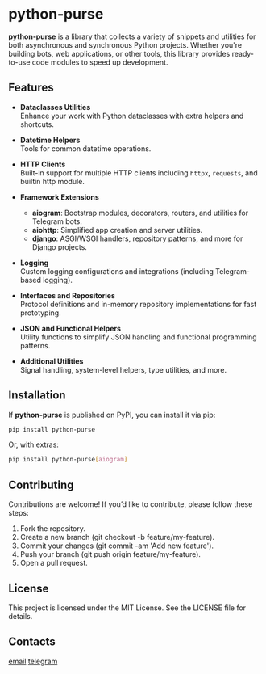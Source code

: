 # python‑purse

**python‑purse** is a library that collects a variety of snippets and utilities for both
asynchronous and synchronous Python projects. Whether you're building bots, web applications,
or other tools, this library provides ready-to-use code modules to speed up development.

## Features

- **Dataclasses Utilities**  
  Enhance your work with Python dataclasses with extra helpers and shortcuts.

- **Datetime Helpers**  
  Tools for common datetime operations.

- **HTTP Clients**  
  Built-in support for multiple HTTP clients including `httpx`, `requests`, and builtin http module.

- **Framework Extensions**
    - **aiogram**: Bootstrap modules, decorators, routers, and utilities for Telegram bots.
    - **aiohttp**: Simplified app creation and server utilities.
    - **django**: ASGI/WSGI handlers, repository patterns, and more for Django projects.

- **Logging**  
  Custom logging configurations and integrations (including Telegram-based logging).

- **Interfaces and Repositories**  
  Protocol definitions and in-memory repository implementations for fast prototyping.

- **JSON and Functional Helpers**  
  Utility functions to simplify JSON handling and functional programming patterns.

- **Additional Utilities**  
  Signal handling, system-level helpers, type utilities, and more.

## Installation

If **python‑purse** is published on PyPI, you can install it via pip:

```bash
pip install python-purse
```

Or, with extras:
```bash
pip install python-purse[aiogram]
```

## Contributing

Contributions are welcome! If you’d like to contribute, please follow these steps:

1. Fork the repository.
2. Create a new branch (git checkout -b feature/my-feature).
3. Commit your changes (git commit -am 'Add new feature').
4. Push your branch (git push origin feature/my-feature).
5. Open a pull request.

## License

This project is licensed under the MIT License. See the LICENSE file for details.

## Contacts

[email](mailto:andrei.e.samofalov@gmail.com)
[telegram](https://t.me/samofalov_andrey)

